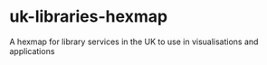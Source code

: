 # uk-libraries-hexmap
A hexmap for library services in the UK to use in visualisations and applications
